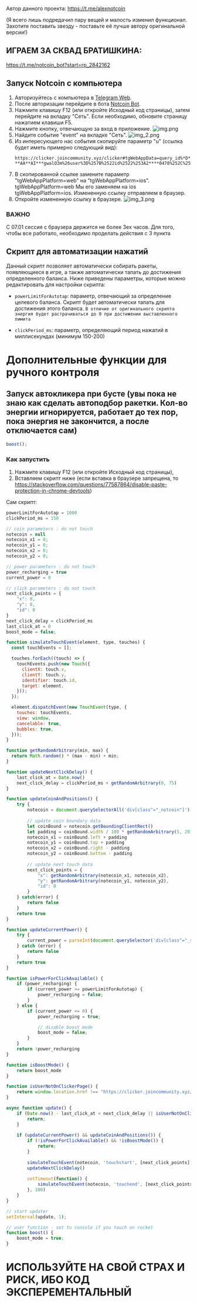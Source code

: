 Автор данного проекта: https://t.me/alexnotcoin

(Я всего лишь подредачил пару вещей и малость изменил функционал. Захотите поставить звезду - поставьте её лучше автору оригинальной версии!)

## ИГРАЕМ ЗА СКВАД БРАТИШКИНА:
https://t.me/notcoin_bot?start=rp_2842162

## Запуск Notcoin с компьютера

1. Авторизуйтесь с компьютера в [Telegram Web](https://web.telegram.org).
2. После авторизации перейдите в бота [Notcoin Bot](https://web.telegram.org/k/#@notcoin_bot).
3. Нажмите клавишу F12 (или откройте Исходный код страницы), затем перейдите на вкладку "Сеть". Если необходимо, обновите страницу нажатием клавиши F5.
4. Нажмите кнопку, отвечающую за вход в приложение.
   ![img.png](img.png)
5. Найдите событие "event" на вкладке "Сеть".
![img_2.png](img_2.png)
6. Из интересующего нас события скопируйте параметр "u" (ссылка будет иметь примерно следующий вид):
   ```
   https://clicker.joincommunity.xyz/clicker#tgWebAppData=query_id%*D**GO*-**AA**AI***gwalO3m%26user%3D%257B%2522id%2522%253A2****0478%252C%2522first_name%2522%253A%2522*******%2522%252C%2522last_name%2522%253A%2522*******%2522%252C%2522username%2522%253A%2522******%2522%252C%2522language_code%2522%253A%2522ru%2522%252C%2522is_premium%2522%253Atrue%252C%2522allows_write_to_pm%2522%253Atrue%257D%26auth_date%3D170**16279%26hash%3D7dfa***db35***b593aa80f3***9858ca0649c5***cd001bf888888b770a3ff0e&tgWebAppVersion=7.0&tgWebAppPlatform=web&tgWebAppThemeParams=%7B%22bg_color%22%3A%22%23ffffff%22%2C%22button_color%22%3A%22%233390ec%22%2C%22button_text_color%22%3A%22%23ffffff%22%2C%22hint_color%22%3A%22%23707579%22%2C%22link_color%22%3A%22%2300488f%22%2C%22secondary_bg_color%22%3A%22%23f4f4f5%22%2C%22text_color%22%3A%22%23000000%22%2C%22header_bg_color%22%3A%22%23ffffff%22%2C%22accent_text_color%22%3A%22%233390ec%22%2C%22section_bg_color%22%3A%22%23ffffff%22%2C%22section_header_text_color%22%3A%22%233390ec%22%2C%22subtitle_text_color%22%3A%22%23707579%22%2C%22destructive_text_color%22%3A%22%23df3f40%22%7D
   ```
7. В скопированной ссылке замените параметр "tgWebAppPlatform=web" на "tgWebAppPlatform=ios".
tgWebAppPlatform=web
Мы его заменяем на ios
tgWebAppPlatform=ios.
Измененную ссылку отправляем в браузер.
8. Откройте измененную ссылку в браузере.
![img_3.png](img_3.png)


### ВАЖНО
C 07.01 сессия с браузера держится не более 3ех часов.
Для того, чтобы все работало, необходимо проделать действия с 3 пункта

## Скрипт для автоматизации нажатий

Данный скрипт позволяет автоматически собирать ракеты, появляющиеся в игре, а также автоматически тапать до достижения определенного баланса. Ниже приведены параметры, которые можно редактировать для настройки скрипта:

- `powerLimitForAutotap`: параметр, отвечающий за определение целевого баланса. Скрипт будет автоматически тапать для достижения этого баланса.
`В отличие от оригинального скрипта энергия будет растрачиваться до 0 при достижении выставленного лимита`

- `clickPeriod_ms`: параметр, определяющий период нажатий в миллисекундах (минимум 150-200)

# Дополнительные функции для ручного контроля
## Запуск автокликера при бусте (увы пока не знаю как сделать автоподбор ракетки. Кол-во энергии игнорируется, работает до тех пор, пока энергия не закончится, а после отключается сам)
```javascript
boost();
```

### Как запустить

1. Нажмите клавишу F12 (или откройте Исходный код страницы),
2. Вставляем скрипт ниже (если вставка в браузере запрещена, то https://stackoverflow.com/questions/77587864/disable-paste-protection-in-chrome-devtools)

Сам скрипт:
```javascript
powerLimitForAutotap = 1000
clickPeriod_ms = 150

// coin parameters : do not touch
notecoin = null
notecoin_x1 = 0;
notecoin_y1 = 0;
notecoin_x2 = 0;
notecoin_y2 = 0;

// power parameters : do not touch
power_recharging = true
current_power = 0

// click parameters : do not touch
next_click_points = {
    "x": 0,
    "y": 0,
    "id": 0
}
next_click_delay = clickPeriod_ms
last_click_at = 0
boost_mode = false;

function simulateTouchEvent(element, type, touches) {
  const touchEvents = [];

  touches.forEach((touch) => {
    touchEvents.push(new Touch({
      clientX: touch.x,
      clientY: touch.y,
      identifier: touch.id,
      target: element,
    }));
  });

  element.dispatchEvent(new TouchEvent(type, {
    touches: touchEvents,
    view: window,
    cancelable: true,
    bubbles: true,
  }));
}

function getRandomArbitrary(min, max) {
  return Math.random() * (max - min) + min;
}

function updateNextClickDelay() {
    last_click_at = Date.now()
    next_click_delay = clickPeriod_ms + getRandomArbitrary(0, 75)
}

function updateCoinAndPositions() {
    try {
        notecoin = document.querySelectorAll('div[class^="_notcoin"]')[0]
        
        // update coin boundary data
        let coinBound = notecoin.getBoundingClientRect()
        let padding = coinBound.width / 100 * getRandomArbitrary(5, 20)
        notecoin_x1 = coinBound.left + padding
        notecoin_y1 = coinBound.top + padding
        notecoin_x2 = coinBound.right - padding
        notecoin_y2 = coinBound.bottom - padding
    
        // update next touch data
        next_click_points = {
            "x": getRandomArbitrary(notecoin_x1, notecoin_x2),
            "y": getRandomArbitrary(notecoin_y1, notecoin_y2),
            "id": 0
        }
    } catch(error) {
        return false
    }
    return true
}

function updateCurrentPower() {
    try {
        current_power = parseInt(document.querySelector('div[class^="_scoreCurrent"]').textContent);
    } catch (error) {
        return false
    }
    return true
}

function isPowerForClickAvailable() {
    if (power_recharging) {
        if (current_power >= powerLimitForAutotap) {
            power_recharging = false;
        }
    } else {
        if (current_power <= 0) {
            power_recharging = true;

            // disable boost mode
            boost_mode = false;
        }
    }
    return !power_recharging
}

function isBoostMode() {
    return boost_mode
}

function isUserNotOnClickerPage() {
    return window.location.href !== "https://clicker.joincommunity.xyz/clicker" && !window.location.href.includes('https://clicker.joincommunity.xyz/clicker#');
}

async function update() {
    if (Date.now() - last_click_at < next_click_delay || isUserNotOnClickerPage()) {
        return;
    }
    
    if (updateCurrentPower() && updateCoinAndPositions()) {
        if (!isPowerForClickAvailable() && !isBoostMode()) {
            return;
        }
        
        simulateTouchEvent(notecoin, 'touchstart', [next_click_points])
        updateNextClickDelay()
        
        setTimeout(function() {
            simulateTouchEvent(notecoin, 'touchend', [next_click_points])
        }, 100)
    }
}

// start updater
setInterval(update, 1);

// user function - set to console if you touch on rocket
function boost() {
    boost_mode = true;
}
```

# ИСПОЛЬЗУЙТЕ НА СВОЙ СТРАХ И РИСК, ИБО КОД ЭКСПЕРЕМЕНТАЛЬНЫЙ

